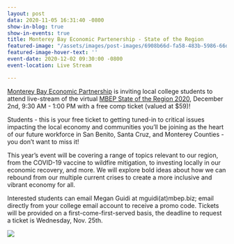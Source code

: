 ```yaml
---
layout: post
data: 2020-11-05 16:31:40 -0800
show-in-blog: true
show-in-events: true
title: Monterey Bay Economic Partenership - State of the Region
featured-image: "/assets/images/post-images/6908b66d-fa58-483b-5986-66dfd271e181_1600_848.jpg"
featured-image-hover-text: ''
event-date: 2020-12-02 09:30:00 -0800
event-location: Live Stream

---
```

[Monterey Bay Economic Partnership](https://gmail.us4.list-manage.com/track/click?u=f9599233814ee84a7eb45320d&id=41a47e4e21&e=f2d5e2e467) is inviting local college students to attend live-stream of the virtual [MBEP State of the Region 2020](https://gmail.us4.list-manage.com/track/click?u=f9599233814ee84a7eb45320d&id=2ab00569ab&e=f2d5e2e467), December 2nd, 9:30 AM - 1:00 PM with a free comp ticket (valued at $59)!

Students - this is your free ticket to getting tuned-in to critical issues impacting the local economy and communities you’ll be joining as the heart of our future workforce in San Benito, Santa Cruz, and Monterey Counties - you don’t want to miss it!

This year’s event will be covering a range of topics relevant to our region, from the COVID-19 vaccine to wildfire mitigation, to investing locally in our economic recovery, and more. We will explore bold ideas about how we can rebound from our multiple current crises to create a more inclusive and vibrant economy for all.

Interested students can email Megan Guidi at mguidi(at)mbep.biz; email directly from your college email account to receive a promo code. Tickets will be provided on a first-come-first-served basis, the deadline to request a ticket is Wednesday, Nov. 25th.

[![](https://s3.amazonaws.com/dntstatic//66508a8d-e20a-49a5-41ba-6f66d4ba6cfd_256_256.png)](https://attendify.co/WX2UbtG)